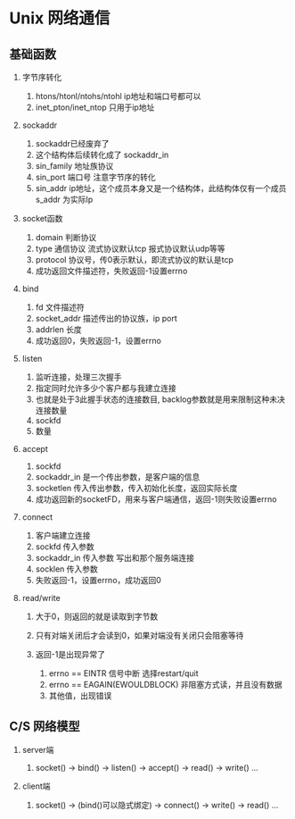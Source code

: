 <!--
 * @Date: 2021-03-11 15:22:20
 * @Author: mengsen
 * @LastEditors: mengsen
 * @LastEditTime: 2021-03-11 15:31:37
 * @FilePath: \NoteBook\UNIX编程\Unix网络编程.md
-->

# Unix 网络通信

## 基础函数

1. 字节序转化

   1. htons/htonl/ntohs/ntohl ip地址和端口号都可以
   2. inet_pton/inet_ntop 只用于ip地址

2. sockaddr

   1. sockaddr已经废弃了
   2. 这个结构体后续转化成了 sockaddr_in
   3. sin_family 地址族协议
   4. sin_port 端口号 注意字节序的转化
   5. sin_addr ip地址，这个成员本身又是一个结构体，此结构体仅有一个成员 s_addr 为实际Ip

3. socket函数

   1. domain 判断协议
   2. type 通信协议 流式协议默认tcp 报式协议默认udp等等
   3. protocol 协议号，传0表示默认，即流式协议的默认是tcp
   4. 成功返回文件描述符，失败返回-1设置errno

4. bind

   1. fd 文件描述符
   2. socket_addr 描述传出的协议族，ip port
   3. addrlen 长度
   4. 成功返回0，失败返回-1，设置errno

5. listen

   1. 监听连接，处理三次握手
   2. 指定同时允许多少个客户都与我建立连接
   3. 也就是处于3此握手状态的连接数目, backlog参数就是用来限制这种未决连接数量
   4. sockfd
   5. 数量

6. accept

   1. sockfd
   2. sockaddr_in 是一个传出参数，是客户端的信息
   3. socketlen 传入传出参数，传入初始化长度，返回实际长度
   4. 成功返回新的socketFD，用来与客户端通信，返回-1则失败设置errno

7. connect

   1. 客户端建立连接
   2. sockfd 传入参数
   3. sockaddr_in 传入参数 写出和那个服务端连接
   4. socklen 传入参数
   5. 失败返回-1，设置errno，成功返回0

8. read/write

   1. 大于0，则返回的就是读取到字节数
   2. 只有对端关闭后才会读到0，如果对端没有关闭只会阻塞等待
   3. 返回-1是出现异常了

      1. errno == EINTR 信号中断 选择restart/quit
      2. errno == EAGAIN(EWOULDBLOCK) 非阻塞方式读，并且没有数据
      3. 其他值，出现错误

## C/S 网络模型

1. server端

   1. socket() -> bind() -> listen() -> accept() -> read() -> write() ...

2. client端

   1. socket() -> (bind()可以隐式绑定) -> connect() -> write() -> read() ...

